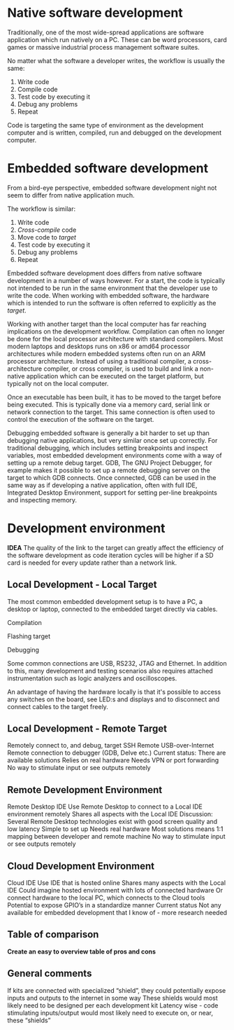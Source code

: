 Native software development
=============================

Traditionally, one of the most wide-spread applications are software application which run natively on a PC. These can be word processors, card games or massive industrial process management software suites.

No matter what the software a developer writes, the workflow is usually the same:

1. Write code
2. Compile code
3. Test code by executing it
4. Debug any problems
5. Repeat

Code is targeting the same type of environment as the development computer and is written, compiled, run and debugged on the development computer.

Embedded software development
=============================

From a bird-eye perspective, embedded software development night not seem to differ from native application much.

The workflow is similar:

1. Write code
2. *Cross-compile* code
3. Move code to *target*
4. Test code by executing it
5. Debug any problems
6. Repeat

Embedded software development does differs from native software development in a number of ways however. For a start, the code is typically not intended to be run in the same environment that the developer use to write the code. When working with embedded software, the hardware which is intended to run the software is often referred to explicitly as the *target*. 

Working with another target than the local computer has far reaching implications on the development workflow. Compilation can often no longer be done for the local processor architecture with standard compilers. Most modern laptops and desktops runs on x86 or amd64 processor architectures while modern embedded systems often run on an ARM processor architecture. Instead of using a traditional compiler, a cross-architecture compiler, or cross compiler, is used to build and link a non-native application which can be executed on the target platform, but typically not on the local computer.

Once an executable has been built, it has to be moved to the target before being executed. This is typically done via a memory card, serial link or network connection to the target. This same connection is often used to control the execution of the software on the target.

Debugging embedded software is generally a bit harder to set up than debugging native applications, but very similar once set up correctly. For traditional debugging, which includes setting breakpoints and inspect variables, most embedded development environments come with a way of setting up a remote debug target. GDB, The GNU Project Debugger, for example makes it possible to set up a remote debugging server on the target to which GDB connects. Once connected, GDB can be used in the same way as if developing a native application, often with full IDE, Integrated Desktop Environment, support for setting per-line breakpoints and inspecting memory.

Development environment
=======================


**IDEA** The quality of the link to the target can greatly affect the efficiency of the software development as code iteration cycles will be higher if a SD card is needed for every update rather than a network link.

Local Development - Local Target
--------------------------------
The most common embedded development setup is to have a PC, a desktop or laptop, connected to the embedded target directly via cables.

Compilation 

Flashing target

Debugging

Some common connections are USB, RS232, JTAG and Ethernet. In addition to this, many development and testing scenarios also requires attached instrumentation such as logic analyzers and oscilloscopes.

An advantage of having the hardware locally is that it's possible to access any switches on the board, see LED:s and displays and to disconnect and connect cables to the target freely.

Local Development - Remote Target
---------------------------------
Remotely connect to, and debug, target
SSH
Remote USB-over-Internet
Remote connection to debugger (GDB, Delve etc.)
Current status:
There are available solutions
Relies on real hardware
Needs VPN or port forwarding
No way to stimulate input or see outputs remotely

Remote Development Environment
------------------------------
Remote Desktop IDE
Use Remote Desktop to connect to a Local IDE environment remotely
Shares all aspects with the Local IDE
Discussion:
Several Remote Desktop technologies exist with good screen quality and low latency
Simple to set up
Needs real hardware
Most solutions means 1:1 mapping between developer and remote machine
No way to stimulate input or see outputs remotely

Cloud Development Environment
-----------------------------
Cloud IDE
Use IDE that is hosted online
Shares many aspects with the Local IDE
Could imagine hosted environment with lots of connected hardware
Or connect hardware to the local PC, which connects to the Cloud tools
Potential to expose GPIO’s in a standardize manner 
Current status
Not any available for embedded development that I know of - more research needed

Table of comparison
-------------------
**Create an easy to overview table of pros and cons** 

General comments
----------------
If kits are connected with specialized “shield”, they could potentially expose inputs and outputs to the internet in some way
These shields would most likely need to be designed per each development kit
Latency wise - code stimulating inputs/output would most likely need to execute on, or near, these “shields”